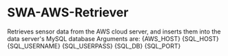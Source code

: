 # SWA-AWS-Retriever
Retrieves sensor data from the AWS cloud server, and inserts them into the data server's MySQL database
Arguments are: {AWS_HOST} {SQL_HOST} {SQL_USERNAME} {SQL_USERPASS} {SQL_DB} {SQL_PORT}
